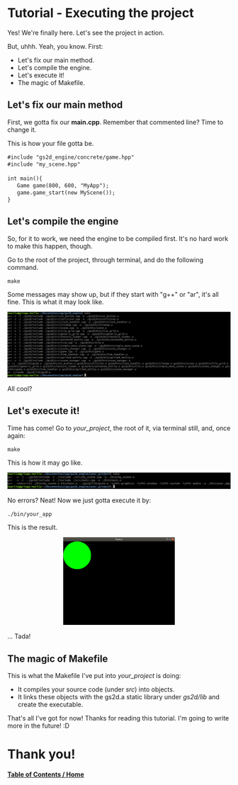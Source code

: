# Tutorial - Executing the project

Yes! We're finally here. Let's see the project in action.

But, uhhh. Yeah, you know. First:

   * Let's fix our main method.
   * Let's compile the engine.
   * Let's execute it!
   * The magic of Makefile.

## Let's fix our main method

First, we gotta fix our **main.cpp**. Remember that commented line? Time to change
it.

This is how your file gotta be.

```
#include "gs2d_engine/concrete/game.hpp"
#include "my_scene.hpp"

int main(){
   Game game(800, 600, "MyApp");
   game.game_start(new MyScene());
}
```

## Let's compile the engine

So, for it to work, we need the engine to be compiled first. It's no hard work to make this happen, though.

Go to the root of the project, through terminal, and do the following command.

```
make
```

Some messages may show up, but if they start with "g++" or "ar", it's all fine. This is what it may look like.

<p align="center"><img src="assets/ss1.png"></p>

All cool?

## Let's execute it!

Time has come! Go to *your_project*, the root of it, via terminal still, and, once again:

```
make
```

This is how it may go like.

<p align="center"><img src="assets/ss2.png"></p>

No errors? Neat! Now we just gotta execute it by:

```
./bin/your_app
```

This is the result.

<p align="center"><img src="assets/ss3.png" width=50%></p>

... Tada!

## The magic of Makefile

This is what the Makefile I've put into *your_project* is doing:

   - It compiles your source code (under *src*) into objects.
   - It links these objects with the gs2d.a static library under *gs2d/lib* and create the executable.

That's all I've got for now! Thanks for reading this tutorial. I'm going to write more in the future! :D

# Thank you!

#### [Table of Contents / Home](https://github.com/murilobnt/gs2d_engine#tutorial)
